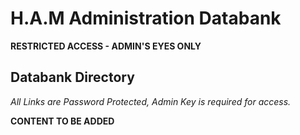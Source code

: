 # H.A.M Administration Databank
**RESTRICTED ACCESS - ADMIN'S EYES ONLY**

## Databank Directory
_All Links are Password Protected, Admin Key is required for access._

**CONTENT TO BE ADDED**
